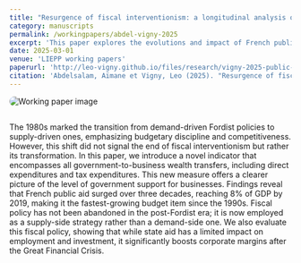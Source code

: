 ```yaml
---
title: "Resurgence of fiscal interventionism: a longitudinal analysis of public aid to businesses in France since 1949"
category: manuscripts
permalink: /workingpapers/abdel-vigny-2025
excerpt: 'This paper explores the evolutions and impact of French public aid.'
date: 2025-03-01
venue: 'LIEPP working papers'
paperurl: 'http://leo-vigny.github.io/files/research/vigny-2025-public-aid.pdf'
citation: 'Abdelsalam, Aïmane et Vigny, Leo (2025). "Resurgence of fiscal interventionism: a longitudinal analysis of public aid to businesses in France since 1949."&quot; <i>LIEPP working papers 1</i>. 177.'
---
```


<style>
  .responsive-container {
    display: flex;
    flex-wrap: wrap;
    align-items: flex-start;
    gap: 15px;
  }

  .responsive-container img {
    max-width: 100%;
    height: auto;
    border-radius: 10px;
    flex: 1 1 300px;
  }

  .responsive-text {
    flex: 2 1 300px;
  }

  @media (max-width: 768px) {
    .responsive-container {
      flex-direction: column;
    }
  }
</style>

<div class="responsive-container">
  <img src="https://leo-vigny.github.io/images/pic_aid_wp.png" alt="Working paper image">
  <div class="responsive-text">
    <p>The 1980s marked the transition from demand-driven Fordist policies to supply-driven ones, emphasizing budgetary discipline and competitiveness. However, this shift did not signal the end of fiscal interventionism but rather its transformation. In this paper, we introduce a novel indicator that encompasses all government-to-business wealth transfers, including direct expenditures and tax expenditures. This new measure offers a clearer picture of the level of government support for businesses. Findings reveal that French public aid surged over three decades, reaching 8% of GDP by 2019, making it the fastest-growing budget item since the 1990s. Fiscal policy has not been abandoned in the post-Fordist era; it is now employed as a supply-side strategy rather than a demand-side one. We also evaluate this fiscal policy, showing that while state aid has a limited impact on employment and investment, it significantly boosts corporate margins after the Great Financial Crisis.</p>
  </div>
</div>